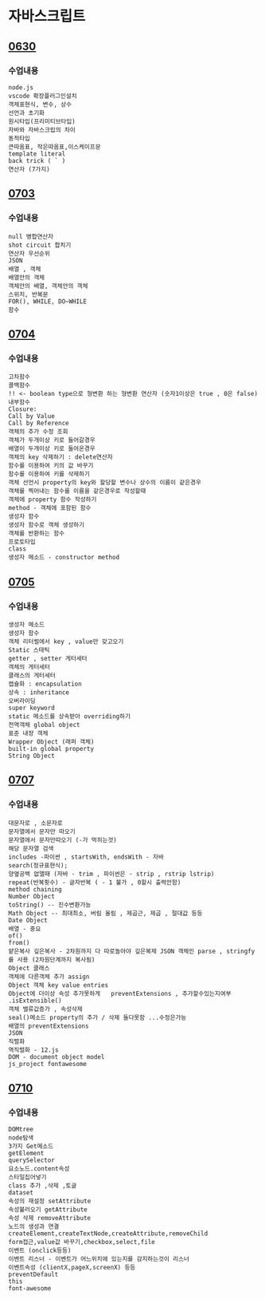# 자바스크립트

## [0630](https://github.com/nxx5xxx/javaScript/blob/master/0630.md)
### 수업내용
    node.js
    vscode 확장플러그인설치
    객체표현식, 변수, 상수
    선언과 초기화
    원시타입(프리미티브타입)
    자바와 자바스크립의 차이
    동적타입
    큰따옴표, 작은따옴표,이스케이프문
    template literal
    back trick ( ` )
    연산자 (7가지)

## [0703](https://github.com/nxx5xxx/javaScript/blob/master/0703.md)
### 수업내용
    null 병합연산자
    shot circuit 합치기
    연산자 우선순위
    JSON
    배열 , 객체
    배열안의 객체
    객체안의 배열, 객체안의 객체
    스위치, 반복문
    FOR(), WHILE, DO~WHILE
    함수

## [0704](https://github.com/nxx5xxx/javaScript/blob/master/0704.md)
### 수업내용
    고차함수
    콜백함수
    !! <- boolean type으로 형변환 하는 형변환 연산자 (숫자1이상은 true , 0은 false)
    내부함수
    Closure:
    Call by Value 
    Call by Reference
    객체의 추가 수정 조회
    객체가 두개이상 키로 들어갈경우
    배열이 두개이상 키로 들어온경우
    객체의 key 삭제하기 : delete연산자
    함수를 이용하여 키의 값 바꾸기
    함수를 이용하여 키를 삭제하기
    객체 선언시 property의 key와 할당할 변수나 상수의 이름이 같은경우
    객체를 찍어내는 함수를 이름을 같은경우로 작성할때
    객체에 property 함수 작성하기
    method - 객체에 포함된 함수
    생성자 함수
    생성자 함수로 객체 생성하기
    객체를 반환하는 함수
    프로토타입
    class
    생성자 메소드 - constructor method

## [0705](https://github.com/nxx5xxx/javaScript/blob/master/0705.md)
### 수업내용
    생성자 메소드
    생성자 함수
    객체 리터럴에서 key , value만 갖고오기
    Static 스태틱
    getter , setter 게터세터
    객체의 게터세터
    클래스의 게터세터
    캡슐화 : encapsulation
    상속 : inheritance
    오버라이딩
    super keyword
    static 메소드를 상속받아 overriding하기
    전역객체 global object 
    표준 내장 객체
    Wrapper Object (래퍼 객체)
    built-in global property
    String Object

## [0707](https://github.com/nxx5xxx/javaScript/blob/master/0707.md)
### 수업내용
    대문자로 , 소문자로
    문자열에서 문자만 따오기
    문자열에서 문자만따오기 (-가 먹히는것)
    해당 문자열 검색
    includes -파이썬 , startsWith, endsWith - 자바
    search(정규표현식);
    양옆공백 없앨때 (자바 - trim , 파이썬은 - strip , rstrip lstrip)
    repeat(반복횟수) - 글자반복 ( - 1 불가 , 0할시 출력안함)
    method chaining
    Number Object
    toString() -- 진수변환가능
    Math Object -- 최대최소, 버림 올림 , 제곱근, 제곱 , 절대값 등등
    Date Object
    배열 - 중요
    of()
    from()
    얕은복사 깊은복사 - 2차원까지 다 따로놀아야 깊은복제 JSON 객체인 parse , stringfy를 사용 (2차원단계까지 복사됨)
    Object 클래스
    객체에 다른객체 추가 assign 
    Object 객체 key value entries
    Object에 더이상 속성 추가못하게   preventExtensions , 추가할수있는지여부 .isExtensible()
    객체 밸류값증가 , 속성삭제
    seal()메소드 property의 추가 / 삭제 둘다못함 ...수정은가능
    배열의 preventExtensions
    JSON
    직렬화
    역직렬화 - 12.js
    DOM - document object model
    js_project fontawesome

## [0710](https://github.com/nxx5xxx/javaScript/blob/master/0710.md)
### 수업내용
    DOMtree
    node탐색
    3가지 Get메소드
    getElement
    querySelector
    요소노드.content속성
    스타일집어넣기
    class 추가 ,삭제 ,토글
    dataset
    속성의 재설정 setAttribute
    속성불러오기 getAttribute
    속성 삭제 removeAttribute
    노드의 생성과 연결 createElement,createTextNode,createAttribute,removeChild
    form접근,value값 바꾸기,checkbox,select,file
    이벤트 (onclick등등)
    이벤트 리스너 - 이벤트가 어느위치에 있는지를 감지하는것이 리스너
    이벤트속성 (clientX,pageX,screenX) 등등
    preventDefault
    this
    font-awesome